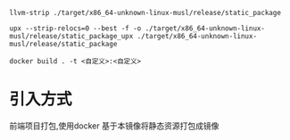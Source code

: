 

```shell
llvm-strip ./target/x86_64-unknown-linux-musl/release/static_package
```


```shell
upx --strip-relocs=0 --best -f -o ./target/x86_64-unknown-linux-musl/release/static_package_upx ./target/x86_64-unknown-linux-musl/release/static_package
```


```shell
docker build . -t <自定义>:<自定义>
```



# 引入方式

前端项目打包,使用docker 基于本镜像将静态资源打包成镜像
